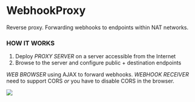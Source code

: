 # WebhookProxy
Reverse proxy. Forwarding webhooks to endpoints within NAT networks.

### HOW IT WORKS
1. Deploy *PROXY SERVER* on a server accessible from the Internet
2. Browse to the server and configure public + destination endpoints

*WEB BROWSER* using AJAX to forward webhooks.
*WEBHOOK RECEIVER* need to support CORS *or* you have to disable CORS in the browser.

![](https://github.com/t0bb3/webhook-proxy/blob/master/overview.PNG)
